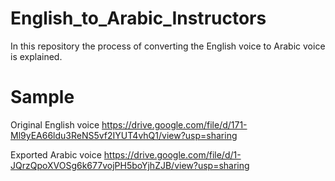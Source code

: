 # English_to_Arabic_Instructors
In this repository the process of converting the English voice to Arabic voice is explained.
# Sample 
Original English voice
https://drive.google.com/file/d/171-Ml9yEA66ldu3ReNS5vf2IYUT4vhQ1/view?usp=sharing


Exported Arabic voice
https://drive.google.com/file/d/1-JQrzQpoXVOSg6k677vojPH5boYjhZJB/view?usp=sharing
